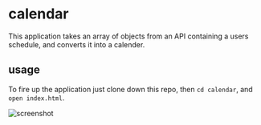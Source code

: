 # calendar

This application takes an array of objects from an API containing a users schedule, and converts it into a calender.

## usage

To fire up the application just clone down this repo, then `cd calendar`, and `open index.html`.

![screenshot](http://i.imgur.com/I2IogJm.png)
